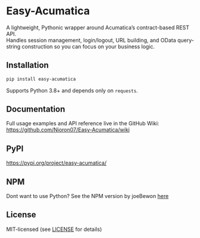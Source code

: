 # Easy-Acumatica

A lightweight, Pythonic wrapper around Acumatica’s contract-based REST API.  
Handles session management, login/logout, URL building, and OData query-string construction so you can focus on your business logic.

## Installation

```bash
pip install easy-acumatica
```

Supports Python 3.8+ and depends only on `requests`.

## Documentation

Full usage examples and API reference live in the GitHub Wiki:  
https://github.com/Nioron07/Easy-Acumatica/wiki

## PyPI

https://pypi.org/project/easy-acumatica/

## NPM

Dont want to use Python? See the NPM version by joeBewon [here](https://github.com/joebewon/Easy-Acumatica)

## License

MIT-licensed (see [LICENSE](LICENSE) for details)
